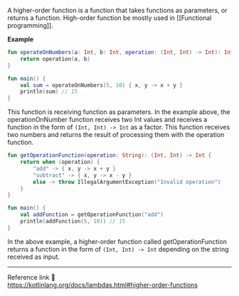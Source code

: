 A higher-order function is a function that takes functions as parameters, or returns a function. High-order function be mostly used in [[Functional programming]].

**Example**
```kotlin
fun operateOnNumbers(a: Int, b: Int, operation: (Int, Int) -> Int): Int {
    return operation(a, b)
}

fun main() { 
	val sum = operateOnNumbers(5, 10) { x, y -> x + y } 
	println(sum) // 15 
}
```
This function is receiving function as parameters. In the example above, the operationOnNumber function receives two Int values and receives a function in the form of `(Int, Int) -> Int` as a factor. This function receives two numbers and returns the result of processing them with the operation function. 

```kotlin
fun getOperationFunction(operation: String): (Int, Int) -> Int {
    return when (operation) {
        "add" -> { x, y -> x + y }
        "subtract" -> { x, y -> x - y }
        else -> throw IllegalArgumentException("Invalid operation")
    }
}

fun main() { 
	val addFunction = getOperationFunction("add") 
	println(addFunction(5, 10)) // 15 
}
```
In the above example, a higher-order function called getOperationFunction returns a function in the form of `(Int, Int) -> Int` depending on the string received as input.

---
Reference link 🙂      
https://kotlinlang.org/docs/lambdas.html#higher-order-functions